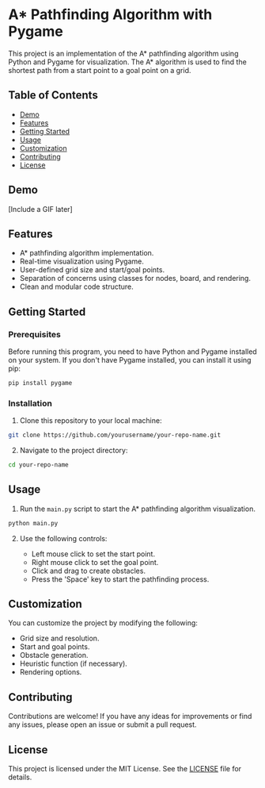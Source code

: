 # A* Pathfinding Algorithm with Pygame

This project is an implementation of the A* pathfinding algorithm using Python and Pygame for visualization. The A* algorithm is used to find the shortest path from a start point to a goal point on a grid.

## Table of Contents

- [Demo](#demo)
- [Features](#features)
- [Getting Started](#getting-started)
- [Usage](#usage)
- [Customization](#customization)
- [Contributing](#contributing)
- [License](#license)

## Demo

[Include a GIF later]

## Features

- A* pathfinding algorithm implementation.
- Real-time visualization using Pygame.
- User-defined grid size and start/goal points.
- Separation of concerns using classes for nodes, board, and rendering.
- Clean and modular code structure.

## Getting Started

### Prerequisites

Before running this program, you need to have Python and Pygame installed on your system. If you don't have Pygame installed, you can install it using pip:

```bash
pip install pygame
```

### Installation

1. Clone this repository to your local machine:

```bash
git clone https://github.com/yourusername/your-repo-name.git
```

2. Navigate to the project directory:

```bash
cd your-repo-name
```

## Usage

1. Run the `main.py` script to start the A* pathfinding algorithm visualization.

```bash
python main.py
```

2. Use the following controls:

   - Left mouse click to set the start point.
   - Right mouse click to set the goal point.
   - Click and drag to create obstacles.
   - Press the 'Space' key to start the pathfinding process.

## Customization

You can customize the project by modifying the following:

- Grid size and resolution.
- Start and goal points.
- Obstacle generation.
- Heuristic function (if necessary).
- Rendering options.

## Contributing

Contributions are welcome! If you have any ideas for improvements or find any issues, please open an issue or submit a pull request.

## License

This project is licensed under the MIT License. See the [LICENSE](LICENSE) file for details.
